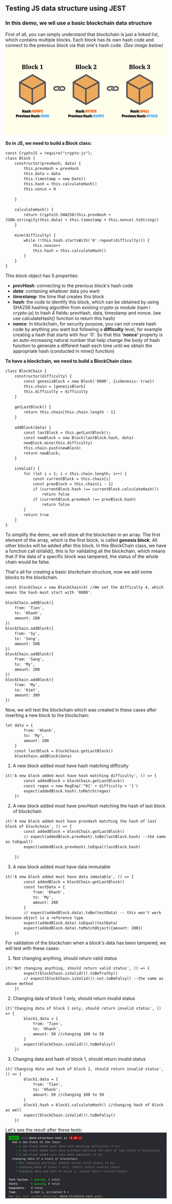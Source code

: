 ## Testing JS data structure using JEST
### In this demo, we wil use a basic blockchain data structure 
First of all, you can simply understand that blockchain is just a linked list, which contains multiple blocks. Each block has its own hash code and connect to the previous block via that one's hash code.
*(See image below)*
![Blockchain-illustration](../../images/blockchain-image.jpg)

**So in JS, we need to build a Block class:**
```JS
const CryptoJS = require("crypto-js");
class Block {
    constructor(prevHash, data) {
        this.prevHash = prevHash
        this.data = data
        this.timestamp = new Date()
        this.hash = this.calculateHash()
        this.nonce = 0

    }

    calculateHash() {
        return CryptoJS.SHA256(this.prevHash + JSON.stringify(this.data) + this.timestamp + this.nonce).toString()
    }
  
    mine(difficulty) {
        while (!this.hash.startsWith('0'.repeat(difficulty))) {
            this.nonce++
            this.hash = this.calculateHash()
        }
    }
}
```

This block object has 5 properties: 
* ***prevHash***: connecting to the previous block's hash code
* ***data***: containing whatever data you want
* ***timestamp***: the time that creates this block
* ***hash***: the code to identify this block, which can be obtained by using SHA256 hashing algorithm from existing crypto-js module (npm i crypto-js) to hash 4 fields: prevHash, data, timestamp and nonce. (we use calculateHash() function to return this hash)
* ***nonce***: In blockchain, for security purpose, you can not create hash code by anything you want but following a **difficulty** level, for example creating a hash that starts with four '0'. So that this **'nonce'** property is an auto-increasing natural number that help change the body of hash function to generate a different hash each time until we obtain the appropriate hash (conducted in mine() function)

**To have a blockchain, we need to build a BlockChain class**:
```JS
class BlockChain {
    constructor(difficulty) {
        const genesisBlock = new Block('0000', {isGenesis: true})
        this.chain = [genesisBlock]
        this.difficulty = difficulty
    }
  
    getLastBlock() {
        return this.chain[this.chain.length - 1]
    }

    addBlock(data) {
        const lastBlock = this.getLastBlock();
        const newBlock = new Block(lastBlock.hash, data)
        newBlock.mine(this.difficulty)
        this.chain.push(newBlock)
        return newBlock;
    }

    isValid() {
        for (let i = 1; i < this.chain.length; i++) {
            const currentBlock = this.chain[i]
            const prevBlock = this.chain[i - 1]
            if (currentBlock.hash !== currentBlock.calculateHash())
                return false
            if (currentBlock.prevHash !== prevBlock.hash)
                return false
        }
        return true
    }
}
```
To simplify the demo, we will store all the blockchain in an array. The first element of the array, which is the first block, is called **genesis block**. All other blocks will be added after this block. 
In this BlockChain class, we have a function call isValid(), this is for validating all the blockchain, which means that if the data of a specific block was tampered, the status of the whole chain would be false.

That's all for creating a basic blockchain structure, now we add some blocks to the blockchain.
```JS
const blockChain = new BlockChain(4) //We set the difficulty 4, which means the hash must start with '0000'.

blockChain.addBlock({
    from: 'Tien',
    to: 'Khanh',
    amount: 100
})
blockChain.addBlock({
    from: 'Sy',
    to: 'Sang',
    amount: 500
})
blockChain.addBlock({
    from: 'Sang',
    to: 'My',
    amount: 200
})
blockChain.addBlock({
    from: 'My',
    to: 'Kiet',
    amount: 300
})
```

Now, we will test the blockchain which was created in these cases after inserting a new block to the blockchain:
```JS
let data = {
        from: 'Khanh',
        to: 'My',
        amount: 200
    }
    const lastBlock = blockChain.getLastBlock()
    blockChain.addBlock(data)
```
1. A new block added must have hash matching difficulty
```JS
it('A new block added must have hash matching difficulty', () => {
        const addedBlock = blockChain.getLastBlock()
        const regex = new RegExp('^0{' + difficulty + '}')
        expect(addedBlock.hash).toMatch(regex)
    })
```

2. A new block added must have prevHash matching the hash of last block of blockchain
```JS
it('A new block added must have prevHash matching the hash of last block of blockchain', () => {
        const addedBlock = blockChain.getLastBlock()
        // expect(addedBlock.prevHash).toBe(lastBlock.hash) --the same as toEqual()
        expect(addedBlock.prevHash).toEqual(lastBlock.hash)

    })
```

3. A new block added must have data immutable
```JS
it('A new block added must have data immutable', () => {
        const addedBlock = blockChain.getLastBlock()
        const testData = {
            from: 'Khanh',
            to: 'My',
            amount: 200
        }
        // expect(addedBlock.data).toBe(testData) -- this won't work because object is a reference type
        expect(addedBlock.data).toEqual(testData)
        expect(addedBlock.data).toMatchObject({amount: 200})
    })
```

For validation of the blockchain when a block's data has been tampered, we will test with these cases:
1. Not changing anything, should return valid status
```JS
it('Not changing anything, should return valid status', () => {
        expect(blockChain.isValid()).toBeTruthy()
        // expect(blockChain.isValid()).not.toBeFalsy() --the same as above method
    })
```

2. Changing data of block 1 only, should return invalid status
```JS
it('Changing data of block 1 only, should return invalid status', () => {
        block1.data = {
            from: 'Tien',
            to: 'Khanh',
            amount: 50 //changing 100 to 50
        }
        expect(blockChain.isValid()).toBeFalsy()
    })
```

3. Changing data and hash of block 1, should return invalid status
```JS
it('Changing data and hash of block 1, should return invalid status', () => {
        block1.data = {
            from: 'Tien',
            to: 'Khanh',
            amount: 50 //changing 100 to 50
        }
        block1.hash = block1.calculateHash() //changing hash of block as well
        expect(blockChain.isValid()).toBeFalsy()
    })
```

Let's see the result after these tests: 
![Result after tests](../../images/test-result-data-structure.jpg)
